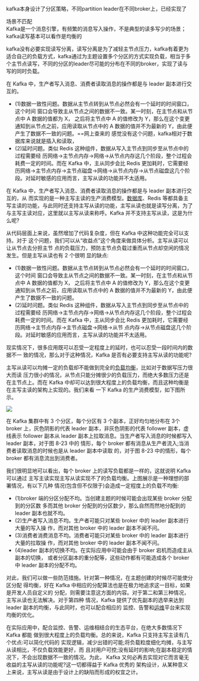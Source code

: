 
kafka本身设计了分区策略，不同partition leader在不同broker上，已经实现了


场景不匹配  
Kafka是一个消息引擎，有频繁的消息写入操作，不是典型的读多写少的场景；kafka读写基本可以看作是均衡的

kafka没有必要实现读写分离，读写分离是为了减轻主节点压力，kafka有着更为适合自己的负载方式，kafka通过为主题设置多个分区的方式实现负载，相当于多个主节点读写，不同的分区的leader尽可能的分布在不同的broker，实现了读与写的同时负载。


在 Kafka 中，生产者写入消息、消费者读取消息的操作都是与 leader 副本进行交互的。
- (1)数据一致性问题。数据从主节点转到从节点必然会有一个延时的时间窗口，这个时间 窗口会导致主从节点之间的数据不一致。某一时刻，在主节点和从节点中 A 数据的值都为 X， 之后将主节点中 A 的值修改为 Y，那么在这个变更通知到从节点之前，应用读取从节点中的 A 数据的值并不为最新的 Y，由此便产生了数据不一致的问题。==网上查来的 感觉没有这个问题，kafka相对于数据库来说就是插入和读取，
- (2)延时问题。类似 Redis 这种组件，数据从写入主节点到同步至从节点中的过程需要经 历网络→主节点内存→网络→从节点内存这几个阶段，整个过程会耗费一定的时间。而在 Kafka 中，主从同步会比 Redis 更加耗时，它需要经历网络→主节点内存→主节点磁盘→网络→从节点内存→从节点磁盘这几个阶段。对延时敏感的应用而言，主写从读的功能并不太适用。



在 Kafka 中，生产者写入消息、消费者读取消息的操作都是与 leader 副本进行交互的，从 而实现的是一种主写主读的生产消费模型。[数据库](https://cloud.tencent.com/solution/database?from_column=20065&from=20065)、Redis 等都具备主写主读的功能，与此同时还支持主写从读的功能，主写从读也就是读写分离，为了与主写主读对应，这里就以主写从读来称呼。Kafka 并不支持主写从读，这是为什么呢?

从代码层面上来说，虽然增加了代码复杂度，但在 Kafka 中这种功能完全可以支持。对于 这个问题，我们可以从“收益点”这个角度来做具体分析。主写从读可以让从节点去分担主节 点的负载压力，预防主节点负载过重而从节点却空闲的情况发生。但是主写从读也有 2 个很明 显的缺点:

- (1)数据一致性问题。数据从主节点转到从节点必然会有一个延时的时间窗口，这个时间 窗口会导致主从节点之间的数据不一致。某一时刻，在主节点和从节点中 A 数据的值都为 X， 之后将主节点中 A 的值修改为 Y，那么在这个变更通知到从节点之前，应用读取从节点中的 A 数据的值并不为最新的 Y，由此便产生了数据不一致的问题。
- (2)延时问题。类似 Redis 这种组件，数据从写入主节点到同步至从节点中的过程需要经 历网络→主节点内存→网络→从节点内存这几个阶段，整个过程会耗费一定的时间。而在 Kafka 中，主从同步会比 Redis 更加耗时，它需要经历网络→主节点内存→主节点磁盘→网络→从节 点内存→从节点磁盘这几个阶段。对延时敏感的应用而言，主写从读的功能并不太适用。

现实情况下，很多应用既可以忍受一定程度上的延时，也可以忍受一段时间内的数据不一 致的情况，那么对于这种情况，Kafka 是否有必要支持主写从读的功能呢?

主写从读可以均摊一定的负载却不能做到完全的[负载均衡](https://cloud.tencent.com/product/clb?from_column=20065&from=20065)，比如对于数据写压力很大而读 压力很小的情况，从节点只能分摊很少的负载压力，而绝大多数压力还是在主节点上。而在 Kafka 中却可以达到很大程度上的负载均衡，而且这种均衡是在主写主读的架构上实现的。我们来看 一下 Kafka 的生产消费模型，如下图所示。

![](https://ask.qcloudimg.com/http-save/4447430/epa3h8myzs.webp)


在 Kafka 集群中有 3 个分区，每个分区有 3 个副本，正好均匀地分布在 3个 broker 上，灰色阴影的代表 leader 副本，非灰色阴影的代表 follower 副本，虚线表示 follower 副本从 leader 副本上拉取消息。当生产者写入消息的时候都写入 leader 副本，对于图 8-23 中的 情形，每个 broker 都有消息从生产者流入;当消费者读取消息的时候也是从 leader 副本中读取 的，对于图 8-23 中的情形，每个 broker 都有消息流出到消费者。

我们很明显地可以看出，每个 broker 上的读写负载都是一样的，这就说明 Kafka 可以通过 主写主读实现主写从读实现不了的负载均衡。上图展示是一种理想的部署情况，有以下几种 情况(包含但不仅限于)会造成一定程度上的负载不均衡:

- (1)broker 端的分区分配不均。当创建主题的时候可能会出现某些 broker 分配到的分区数 多而其他 broker 分配到的分区数少，那么自然而然地分配到的 leader 副本也就不均。
- (2)生产者写入消息不均。生产者可能只对某些 broker 中的 leader 副本进行大量的写入操 作，而对其他 broker 中的 leader 副本不闻不问。
- (3)消费者消费消息不均。消费者可能只对某些 broker 中的 leader 副本进行大量的拉取操 作，而对其他 broker 中的 leader 副本不闻不问。
- (4)leader 副本的切换不均。在实际应用中可能会由于 broker 宕机而造成主从副本的切换， 或者分区副本的重分配等，这些动作都有可能造成各个 broker 中 leader 副本的分配不均。

对此，我们可以做一些防范措施。针对第一种情况，在主题创建的时候尽可能使分区分配 得均衡，好在 Kafka 中相应的分配算法也是在极力地追求这一目标，如果是开发人员自定义的 分配，则需要注意这方面的内容。对于第二和第三种情况，主写从读也无法解决。对于第四种 情况，Kafka 提供了优先副本的选举来达到 leader 副本的均衡，与此同时，也可以配合相应的 监控、告警和[运维](https://cloud.tencent.com/solution/operation?from_column=20065&from=20065)平台来实现均衡的优化。

在实际应用中，配合监控、告警、运维相结合的生态平台，在绝大多数情况下 Kafka 都能 做到很大程度上的负载均衡。总的来说，Kafka 只支持主写主读有几个优点:可以简化代码的 实现逻辑，减少出错的可能;将负载粒度细化均摊，与主写从读相比，不仅负载效能更好，而 且对用户可控;没有延时的影响;在副本稳定的情况下，不会出现数据不一致的情况。为此， Kafka 又何必再去实现对它而言毫无收益的主写从读的功能呢?这一切都得益于 Kafka 优秀的 架构设计，从某种意义上来说，主写从读是由于设计上的缺陷而形成的权宜之计。